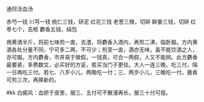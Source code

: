 通窍活血汤

赤芍一钱 川芎一钱 桃仁三钱，研泥 红花三钱 老葱三根，切碎 鲜姜三钱，切碎 红枣七个，去核 麝香五钱，绢包

用黄酒半斤，将前七味煎一盅，去渣，将麝香入酒内，再煎二沸，临卧服。方内黄酒各处分量不同，宁可多二两，不可少；煎至一盅，酒亦无味，虽不能饮酒之人，亦可服。方内麝香，市井易于做假，一钱真，可合一两假，人又不能辨。此方麝香最要紧，多费数文，必买好的方妥，若买当门子更佳。大人一连三晚，吃三付，隔一日再吃三付。若七、八岁小儿，两晚吃一付；三、两岁小儿，三晚吃一付。鹿香可煎三次，再换新的。


#kk 
白癜风：血瘀于皮里，服三、五付可不散漫再长，服三十付可痊。